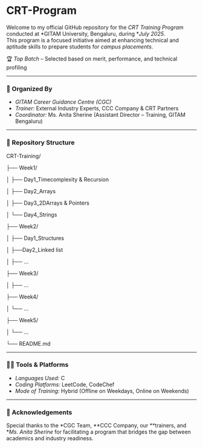 
# CRT-Program
Welcome to my official GitHub repository for the *CRT Training Program* conducted at *GITAM University, Bengaluru, during **July 2025*.  
This program is a focused initiative aimed at enhancing technical and aptitude skills to prepare students for *campus placements*.

🏆 *Top Batch* – Selected based on merit, performance, and technical profiling

---

### 📌 Organized By

- *GITAM Career Guidance Centre (CGC)*
- *Trainer:* External Industry Experts, CCC Company & CRT Partners  
- *Coordinator:* Ms. Anita Sherine (Assistant Director – Training, GITAM Bengaluru)

---

### 📂 Repository Structure

CRT-Training/

├── Week1/

│ ├── Day1_Timecomplexity & Recursion

│ ├── Day2_Arrays

│ ├── Day3_2DArrays & Pointers

│ └── Day4_Strings

├── Week2/

│ ├── Day1_Structures

│ ├──Day2_Linked list

│ ├── ...

├── Week3/

│ ├── ...

├── Week4/

│ └── ...

├── Week5/

│ └── ...

└── README.md

---

### 🧑‍💻 Tools & Platforms

- *Languages Used:* C  
- *Coding Platforms:* LeetCode, CodeChef  
- *Mode of Training:* Hybrid (Offline on Weekdays, Online on Weekends)

---

### 🙌 Acknowledgements

Special thanks to the *CGC Team, **CCC Company, our **trainers, and **Ms. Anita Sherine* for facilitating a program that bridges the gap between academics and industry readiness.

